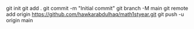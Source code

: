 git init
git add .
git commit -m "Initial commit"
git branch -M main
git remote add origin https://github.com/hawkarabdulhaq/math1styear.git
git push -u origin main
